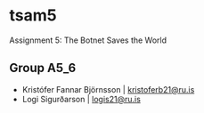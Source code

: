 # tsam5
Assignment 5: The Botnet Saves the World

## Group A5_6

* Kristófer Fannar Björnsson | kristoferb21@ru.is
* Logi Sigurðarson | logis21@ru.is
